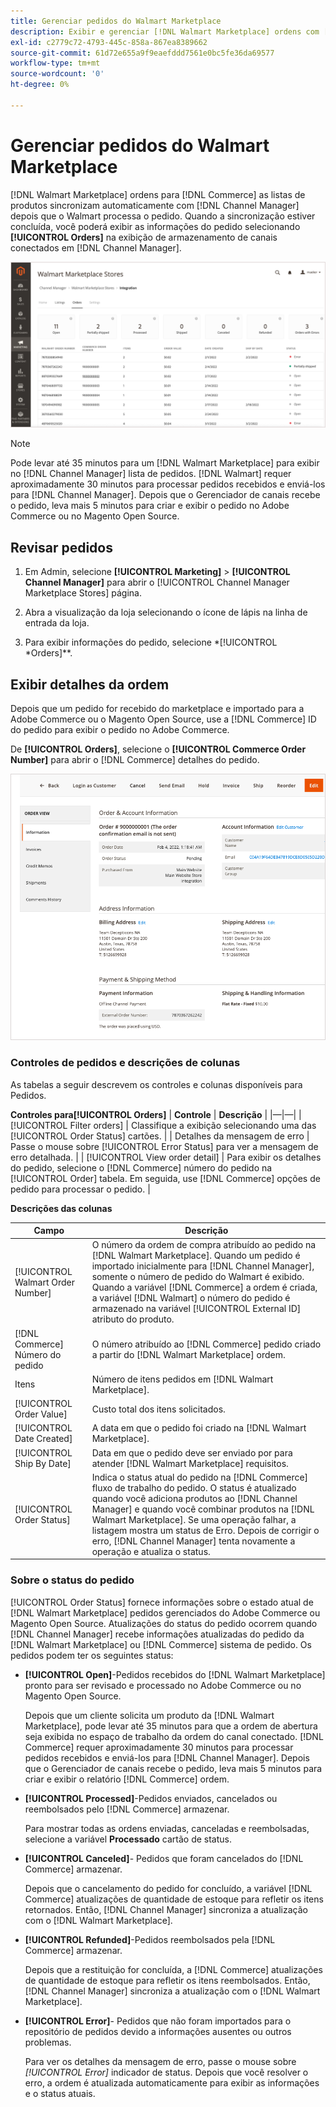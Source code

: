 ```yaml
---
title: Gerenciar pedidos do Walmart Marketplace
description: Exibir e gerenciar [!DNL Walmart Marketplace] ordens com [!DNL Channel Manager] para Adobe Commerce e Magento Open Source.
exl-id: c2779c72-4793-445c-858a-867ea8389662
source-git-commit: 61d72e655a9f9eaefddd7561e0bc5fe36da69577
workflow-type: tm+mt
source-wordcount: '0'
ht-degree: 0%

---
```


# Gerenciar pedidos do Walmart Marketplace

[!DNL Walmart Marketplace] ordens para [!DNL Commerce] as listas de produtos sincronizam automaticamente com [!DNL Channel Manager] depois que o Walmart processa o pedido. Quando a sincronização estiver concluída, você poderá exibir as informações do pedido selecionando **[!UICONTROL Orders]** na exibição de armazenamento de canais conectados em [!DNL Channel Manager].

![Exibição de Pedidos do Gerenciador de Canais para gerenciar pedidos do Walmart Marketplace](assets/orders-dashboard-view.png)

>[!NOTE]
>
>Pode levar até 35 minutos para um [!DNL Walmart Marketplace] para exibir no [!DNL Channel Manager] lista de pedidos. [!DNL Walmart] requer aproximadamente 30 minutos para processar pedidos recebidos e enviá-los para [!DNL Channel Manager].  Depois que o Gerenciador de canais recebe o pedido, leva mais 5 minutos para criar e exibir o pedido no Adobe Commerce ou no Magento Open Source.

## Revisar pedidos

1. Em Admin, selecione **[!UICONTROL Marketing]** > **[!UICONTROL Channel Manager]** para abrir o [!UICONTROL Channel Manager Marketplace Stores] página.

1. Abra a visualização da loja selecionando o ícone de lápis na linha de entrada da loja.

1. Para exibir informações do pedido, selecione *[!UICONTROL *Orders]**.

## Exibir detalhes da ordem

Depois que um pedido for recebido do marketplace e importado para a Adobe Commerce ou o Magento Open Source, use a [!DNL Commerce] ID do pedido para exibir o pedido no Adobe Commerce.

De **[!UICONTROL Orders]**, selecione o **[!UICONTROL Commerce Order Number]** para abrir o [!DNL Commerce] detalhes do pedido.

![Exibição detalhada de Pedido de comércio para um pedido do Walmart](assets/order-detail-with-external-order-id.png)

### Controles de pedidos e descrições de colunas

As tabelas a seguir descrevem os controles e colunas disponíveis para Pedidos.

**Controles para[!UICONTROL Orders]**
| **Controle**                    | **Descrição**                                                                                                                                               | |—|—| | [!UICONTROL Filter orders]     | Classifique a exibição selecionando uma das [!UICONTROL Order Status] cartões.                                                                                        | | Detalhes da mensagem de erro | Passe o mouse sobre [!UICONTROL Error Status] para ver a mensagem de erro detalhada.                                                                      | | [!UICONTROL View order detail] | Para exibir os detalhes do pedido, selecione o [!DNL Commerce] número do pedido na [!UICONTROL Order] tabela. Em seguida, use [!DNL Commerce] opções de pedido para processar o pedido. |

**Descrições das colunas**

| Campo | Descrição |
|------------------------------------|----------------------------------------------------------------------------------------------------------------------------------------------------------------------------------------------------------------------------------------------------------------------------------------------------------------------------------------------------------------------------------|
| [!UICONTROL  Walmart Order Number] | O número da ordem de compra atribuído ao pedido na [!DNL Walmart Marketplace]. Quando um pedido é importado inicialmente para [!DNL Channel Manager], somente o número de pedido do Walmart é exibido. Quando a variável [!DNL Commerce] a ordem é criada, a variável [!DNL Walmart] o número do pedido é armazenado na variável [!UICONTROL External ID] atributo do produto. |
| [!DNL Commerce]  Número do pedido | O número atribuído ao [!DNL Commerce]  pedido criado a partir do [!DNL Walmart Marketplace] ordem. |
| Itens | Número de itens pedidos em [!DNL Walmart Marketplace]. |
| [!UICONTROL Order Value] | Custo total dos itens solicitados. |
| [!UICONTROL Date Created] | A data em que o pedido foi criado na [!DNL Walmart Marketplace]. |
| [!UICONTROL Ship By Date] | Data em que o pedido deve ser enviado por para atender [!DNL Walmart Marketplace] requisitos. |
| [!UICONTROL Order Status] | Indica o status atual do pedido na [!DNL Commerce] fluxo de trabalho do pedido. O status é atualizado quando você adiciona produtos ao [!DNL Channel Manager] e quando você combinar produtos na [!DNL Walmart Marketplace]. Se uma operação falhar, a listagem mostra um status de Erro. Depois de corrigir o erro, [!DNL Channel Manager] tenta novamente a operação e atualiza o status. |

### Sobre o status do pedido

[!UICONTROL Order Status] fornece informações sobre o estado atual de [!DNL Walmart Marketplace] pedidos gerenciados do Adobe Commerce ou Magento Open Source. Atualizações do status do pedido ocorrem quando [!DNL Channel Manager] recebe informações atualizadas do pedido da [!DNL Walmart Marketplace] ou [!DNL Commerce] sistema de pedido. Os pedidos podem ter os seguintes status:

* **[!UICONTROL Open]**-Pedidos recebidos do [!DNL Walmart Marketplace] pronto para ser revisado e processado no Adobe Commerce ou no Magento Open Source.

   Depois que um cliente solicita um produto da [!DNL Walmart Marketplace], pode levar até 35 minutos para que a ordem de abertura seja exibida no espaço de trabalho da ordem do canal conectado. [!DNL Commerce] requer aproximadamente 30 minutos para processar pedidos recebidos e enviá-los para [!DNL Channel Manager]. Depois que o Gerenciador de canais recebe o pedido, leva mais 5 minutos para criar e exibir o relatório [!DNL Commerce] ordem.

* **[!UICONTROL Processed]**-Pedidos enviados, cancelados ou reembolsados pelo [!DNL Commerce] armazenar.

   Para mostrar todas as ordens enviadas, canceladas e reembolsadas, selecione a variável **Processado** cartão de status.

* **[!UICONTROL Canceled]**- Pedidos que foram cancelados do [!DNL Commerce] armazenar.

   Depois que o cancelamento do pedido for concluído, a variável [!DNL Commerce] atualizações de quantidade de estoque para refletir os itens retornados. Então, [!DNL Channel Manager] sincroniza a atualização com o [!DNL Walmart Marketplace].

* **[!UICONTROL Refunded]**-Pedidos reembolsados pela [!DNL Commerce] armazenar.

   Depois que a restituição for concluída, a [!DNL Commerce] atualizações de quantidade de estoque para refletir os itens reembolsados. Então, [!DNL Channel Manager] sincroniza a atualização com o [!DNL Walmart Marketplace].

* **[!UICONTROL Error]**- Pedidos que não foram importados para o repositório de pedidos devido a informações ausentes ou outros problemas.

   Para ver os detalhes da mensagem de erro, passe o mouse sobre *[!UICONTROL Error]* indicador de status. Depois que você resolver o erro, a ordem é atualizada automaticamente para exibir as informações e o status atuais.
